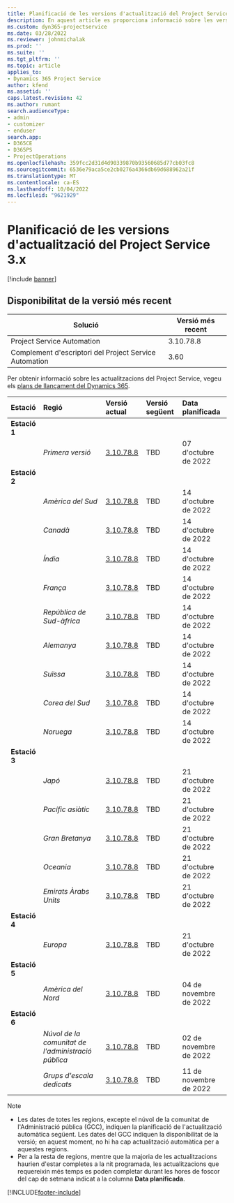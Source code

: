 ```yaml
---
title: Planificació de les versions d'actualització del Project Service 3.x
description: En aquest article es proporciona informació sobre les versions disponibles i futures del Dynamics 365 Project Service Automation.
ms.custom: dyn365-projectservice
ms.date: 03/28/2022
ms.reviewer: johnmichalak
ms.prod: ''
ms.suite: ''
ms.tgt_pltfrm: ''
ms.topic: article
applies_to:
- Dynamics 365 Project Service
author: kfend
ms.assetid: ''
caps.latest.revision: 42
ms.author: rumant
search.audienceType:
- admin
- customizer
- enduser
search.app:
- D365CE
- D365PS
- ProjectOperations
ms.openlocfilehash: 359fcc2d31d4d90339870b93560685d77cb03fc8
ms.sourcegitcommit: 6536e79aca5ce2cb0276a4366db69d688962a21f
ms.translationtype: MT
ms.contentlocale: ca-ES
ms.lasthandoff: 10/04/2022
ms.locfileid: "9621929"
---
```

# <a name="update-release-schedule-for-project-service-3x"></a>Planificació de les versions d'actualització del Project Service 3.x

[!include [banner](../includes/psa-now-project-operations.md)]

## <a name="latest-version-availability"></a>Disponibilitat de la versió més recent

| Solució  | Versió més recent |
|-------|----|
| Project Service Automation    | 3.10.78.8 |
| Complement d'escriptori del Project Service Automation                | 3.60          |

Per obtenir informació sobre les actualitzacions del Project Service, vegeu els [plans de llançament del Dynamics 365](/dynamics365/release-plans/). 

| Estació  | Regió | Versió actual | Versió següent |  Data planificada
| :---   | :---   | :---   | :---   |:---   |         
|<strong>Estació 1</strong> | |  |  | |
| | <i>Primera versió</i> | [3.10.78.8](whats-new-ur-47.md)| TBD | 07 d'octubre de 2022
|<strong>Estació 2</strong> | |  |  | |
| | <i>Amèrica del Sud</i> | [3.10.78.8](whats-new-ur-47.md) | TBD | 14 d'octubre de 2022
| | <i>Canadà</i> | [3.10.78.8](whats-new-ur-47.md) | TBD | 14 d'octubre de 2022
| | <i>Índia</i> | [3.10.78.8](whats-new-ur-47.md) | TBD | 14 d'octubre de 2022
| | <i>França</i> | [3.10.78.8](whats-new-ur-47.md) | TBD | 14 d'octubre de 2022
| | <i>República de Sud-àfrica</i> | [3.10.78.8](whats-new-ur-47.md) | TBD | 14 d'octubre de 2022
| | <i>Alemanya</i> | [3.10.78.8](whats-new-ur-47.md) | TBD | 14 d'octubre de 2022
| | <i>Suïssa</i> | [3.10.78.8](whats-new-ur-47.md) | TBD | 14 d'octubre de 2022
| | <i>Corea del Sud</i> | [3.10.78.8](whats-new-ur-47.md) | TBD | 14 d'octubre de 2022
| | <i>Noruega</i> | [3.10.78.8](whats-new-ur-47.md) | TBD | 14 d'octubre de 2022
|<strong>Estació 3</strong> | |  |  | |
| | <i>Japó</i> | [3.10.78.8](whats-new-ur-47.md) | TBD | 21 d'octubre de 2022
| | <i>Pacífic asiàtic</i> | [3.10.78.8](whats-new-ur-47.md) | TBD | 21 d'octubre de 2022
| | <i>Gran Bretanya</i> | [3.10.78.8](whats-new-ur-47.md) | TBD | 21 d'octubre de 2022
| | <i>Oceania</i> | [3.10.78.8](whats-new-ur-47.md) | TBD | 21 d'octubre de 2022
| | <i>Emirats Àrabs Units</i> | [3.10.78.8](whats-new-ur-47.md) | TBD | 21 d'octubre de 2022
|<strong>Estació 4</strong> | |  |  | |
| | <i>Europa</i> | [3.10.78.8](whats-new-ur-47.md) | TBD | 21 d'octubre de 2022
|<strong>Estació 5</strong> | |  |  | |
| | <i>Amèrica del Nord</i> | [3.10.78.8](whats-new-ur-47.md) | TBD | 04 de novembre de 2022
|<strong>Estació 6</strong> | |  |  | |
| | <i>Núvol de la comunitat de l'administració pública</i> | [3.10.78.8](whats-new-ur-47.md) | TBD | 02 de novembre de 2022
| | <i>Grups d'escala dedicats</i> | [3.10.78.8](whats-new-ur-47.md) | TBD | 11 de novembre de 2022




>[!Note]
> - Les dates de totes les regions, excepte el núvol de la comunitat de l'Administració pública (GCC), indiquen la planificació de l'actualització automàtica següent. Les dates del GCC indiquen la disponibilitat de la versió; en aquest moment, no hi ha cap actualització automàtica per a aquestes regions.
> - Per a la resta de regions, mentre que la majoria de les actualitzacions haurien d'estar completes a la nit programada, les actualitzacions que requereixin més temps es poden completar durant les hores de foscor del cap de setmana indicat a la columna **Data planificada**.


[!INCLUDE[footer-include](../includes/footer-banner.md)]
